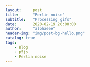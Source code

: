 ```yaml
---
layout:     post
title:      "Perlin noise"
subtitle:   "Processing gifs"
date:       2020-02-19 20:00:00
author:     "alohaeee"
header-img: "img/post-bg-hello.png"
catalog: true
tags:
    - Blog
    - p5js
    - Perlin noise
---
```


<script>
var step = 0.001;
var start = 0;
var zoom = 1;
var noiseOff = 0;
var radius = 10;
var colore;

var speedSlider;
var stepSlider;
function setup()
{
    createCanvas(400, 400);
    colorMode(HSB,255);
    speedSlider = createSlider(0.001,1,1,0.001);
    createP("Zoom").position(0,height+10);
    speedSlider.position(0,height);
    stepSlider = createSlider(0.0001,1,0.001,0.0001);
    createP("Step").position(speedSlider.width + 20,height+10);
    stepSlider.position(speedSlider.width + 20,height);
    colore = random(255); 
}

function draw()
{
    background(51);
    zoom = speedSlider.value();
    step = stepSlider.value();
 
    let jump = 0;
    
    
    for(let x = 0; x < width; x++)
    {    
        let y = noise(noiseOff+jump)*height * 2 - height/2;
        stroke(25);
        fill(colore,255,255);
        ellipse(x, y, radius);
        jump+=zoom; 
        
    }
    colore = colore + 0.1;
    if(colore>255)
    {
        colore = 0;
    }
    noiseOff+=step; 
    
}
</script>
